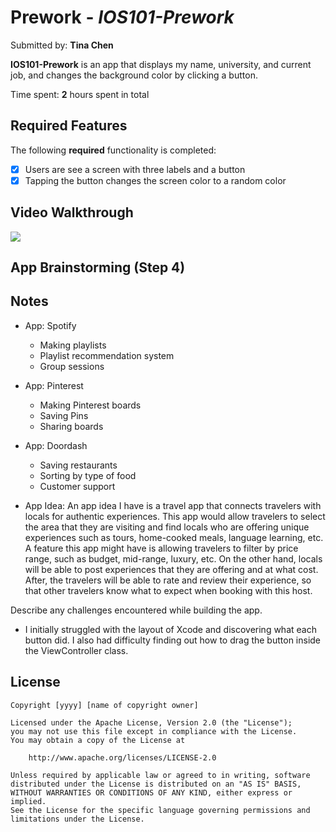 # Prework - *IOS101-Prework*

Submitted by: **Tina Chen**

**IOS101-Prework** is an app that displays my name, university, and current job, and changes the background color by clicking a button. 

Time spent: **2** hours spent in total

## Required Features

The following **required** functionality is completed:

- [X] Users are see a screen with three labels and a button
- [X] Tapping the button changes the screen color to a random color
 
## Video Walkthrough

<a href="https://www.loom.com/share/aa76f6a45d824f6ea9bb0c834b8bc700">
  <img style="max-width:300px;" src="https://cdn.loom.com/sessions/thumbnails/aa76f6a45d824f6ea9bb0c834b8bc700-with-play.gif">
</a>

## App Brainstorming (Step 4)

## Notes
- App: Spotify
  - Making playlists
  - Playlist recommendation system
  - Group sessions
- App: Pinterest
  - Making Pinterest boards
  - Saving Pins
  - Sharing boards
- App: Doordash
  - Saving restaurants
  - Sorting by type of food
  - Customer support
 
- App Idea: An app idea I have is a travel app that connects travelers with locals for authentic experiences. This app would allow travelers to select the area that they are visiting and find locals who are offering unique experiences such as tours, home-cooked meals, language learning, etc. A feature this app might have is allowing travelers to filter by price range, such as budget, mid-range, luxury, etc. On the other hand, locals will be able to post experiences that they are offering and at what cost. After, the travelers will be able to rate and review their experience, so that other travelers know what to expect when booking with this host.
 
Describe any challenges encountered while building the app.

- I initially struggled with the layout of Xcode and discovering what each button did. I also had difficulty finding out how to drag the button inside the ViewController class. 

## License

    Copyright [yyyy] [name of copyright owner]

    Licensed under the Apache License, Version 2.0 (the "License");
    you may not use this file except in compliance with the License.
    You may obtain a copy of the License at

        http://www.apache.org/licenses/LICENSE-2.0

    Unless required by applicable law or agreed to in writing, software
    distributed under the License is distributed on an "AS IS" BASIS,
    WITHOUT WARRANTIES OR CONDITIONS OF ANY KIND, either express or implied.
    See the License for the specific language governing permissions and
    limitations under the License.
